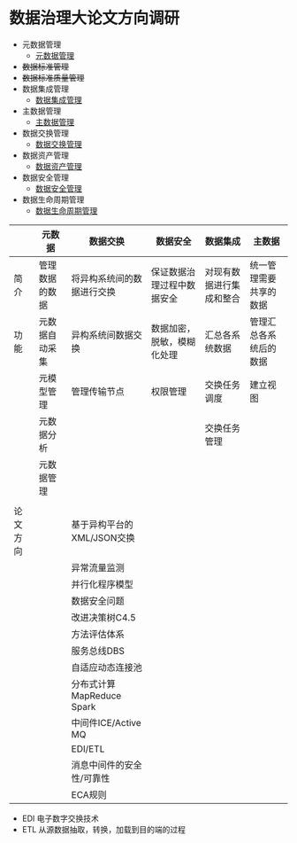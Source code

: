 # 数据治理大论文方向调研

* 元数据管理
  *  [元数据管理](元数据管理论文.md) 
* ~~数据标准管理~~
* ~~数据标准质量管理~~
* 数据集成管理
  *  [数据集成管理](数据集成管理论文.md) 
* 主数据管理
  *  [主数据管理](主数据管理论文.md) 
* 数据交换管理
  *  [数据交换管理](数据交换管理论文.md) 
* 数据资产管理
  *  [数据资产管理](数据资产管理论文.md) 
* 数据安全管理
  *  [数据安全管理](数据安全管理论文.md) 
* 数据生命周期管理
  *  [数据生命周期管理](数据生命周期管理论文.md) 

|          | 元数据         | 数据交换                   | 数据安全                   | 数据集成                 | 主数据                 |
| -------- | -------------- | -------------------------- | -------------------------- | ------------------------ | ---------------------- |
| 简介     | 管理数据的数据 | 将异构系统间的数据进行交换 | 保证数据治理过程中数据安全 | 对现有数据进行集成和整合 | 统一管理需要共享的数据 |
| 功能     | 元数据自动采集 | 异构系统间数据交换         | 数据加密，脱敏，模糊化处理 | 汇总各系统数据           | 管理汇总各系统后的数据 |
|          | 元模型管理     | 管理传输节点               | 权限管理                   | 交换任务调度             | 建立视图               |
|          | 元数据分析     |                            |                            | 交换任务管理             |                        |
|          | 元数据管理     |                            |                            |                          |                        |
|          |                |                            |                            |                          |                        |
| 论文方向 |                | 基于异构平台的XML/JSON交换 |                            |                          |                        |
|          |                | 异常流量监测               |                            |                          |                        |
|          |                | 并行化程序模型             |                            |                          |                        |
|          |                | 数据安全问题               |                            |                          |                        |
|          |                | 改进决策树C4.5             |                            |                          |                        |
|          |                | 方法评估体系               |                            |                          |                        |
|          |                | 服务总线DBS                |                            |                          |                        |
|          |                | 自适应动态连接池           |                            |                          |                        |
|          |                | 分布式计算MapReduce Spark  |                            |                          |                        |
|          |                | 中间件ICE/Active MQ        |                            |                          |                        |
|          |                | EDI/ETL                    |                            |                          |                        |
|          |                | 消息中间件的安全性/可靠性  |                            |                          |                        |
|          |                | ECA规则                    |                            |                          |                        |

* EDI 电子数字交换技术
* ETL 从源数据抽取，转换，加载到目的端的过程